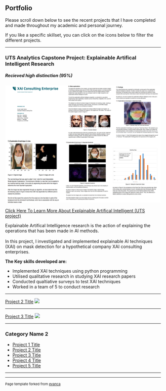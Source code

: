 ## Portfolio
Please scroll down below to see the recent projects that I have completed and made throughout my academic and personal journey. 

If you like a specific skillset, you can click on the icons below to filter the different projects. 

---

### UTS Analytics Capstone Project: Explainable Artifical Intelligent Research 
##### Recieved high distinction (95%)


<img src="images/xai.PNG?raw=true"/>

[Click Here To Learn More About Explainable Artifical Intelligent (UTS project)](/sample_page)

<p>Explainable Artifical Intelligence research is the action of explaining the operations that has been made in AI methods.
  <br>
  <br>
  In this project, I investigated and implemented explainable AI techniques (XAI) on mask detection for a hypothetical company XAI consulting enterprises.
</P>
  
  <b> The Key skills developed are: </b>
  
  <ul>
  <li>Implemented XAI techniques using python programming</li>
  <li>Utilised qualitative research in studying XAI research papers</li>
  <li>Conducted qualtiative surveys to test XAI techniques</li>
  <li>Worked in a team of 5 to conduct research</li>
</ul>
  
  
---

[Project 2 Title](/pdf/sample_presentation.pdf)
<img src="images/dummy_thumbnail.jpg?raw=true"/>

---
[Project 3 Title](http://example.com/)
<img src="images/dummy_thumbnail.jpg?raw=true"/>

---

### Category Name 2

- [Project 1 Title](http://example.com/)
- [Project 2 Title](http://example.com/)
- [Project 3 Title](http://example.com/)
- [Project 4 Title](http://example.com/)
- [Project 5 Title](http://example.com/)

---




---
<p style="font-size:11px">Page template forked from <a href="https://github.com/evanca/quick-portfolio">evanca</a></p>
<!-- Remove above link if you don't want to attibute -->
